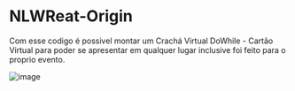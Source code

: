 # NLWReat-Origin
Com esse codigo é possivel montar um Crachá Virtual DoWhile - Cartão Virtual para poder se apresentar em qualquer lugar inclusive foi feito para o proprio evento.

![image](https://user-images.githubusercontent.com/43551178/139518592-362cb38a-92b1-48db-b56d-75584787c72b.png)
